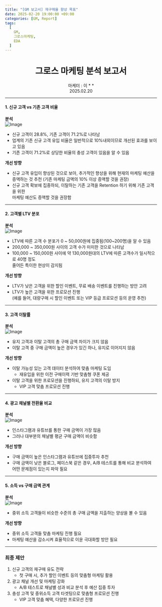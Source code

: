 ```yaml
---
title: "[GM 보고서] 재구매율 향상 목표"
date: 2025-02-20 19:00:00 +09:00
categories: [GM, Report]
tags:
  [
    GM,
    그로스마케팅,
    EDA
  ]
---
```


# **<center>그로스 마케팅 분석 보고서</center>**  
<center>마케터 : 이 * *</center>
<center>2025.02.20</center>

---

#### **1. 신규 고객 vs 기존 고객 비율**

**분석**  
![Image](https://github.com/user-attachments/assets/30e8c8e5-87b5-45f9-b1e9-153d2f8065c9)

- 신규 고객이 28.8%, 기존 고객이 71.2%로 나타남
- 업계의 기존 신규 고객 유입 비율은 일반적으로 10%내외이므로 개선된 효과를 보이고 있음
- 기존 고객이 71.2%로 상당한 비율의 충성 고객이 있음을 알 수 있음

**개선 방향**
- 신규 고객 유입이 향상된 것으로 보아, 추가적인 향상을 위해 현재의 마케팅 예산을  
증액하는 것 추천 (기존 마케팅 금액의 10% 이상 증액할 것을 권장)
- 신규 고객 확보에 집중하되, 이탈하는 기존 고객을 Retention 하기 위해 기존 고객을 위한  
마케팅 예산도 증액할 것을 권장함

---

#### **2. 고객별 LTV 분포**

**분석**  
![Image](https://github.com/user-attachments/assets/ffd51dc9-f81d-4567-a2ad-f0f1186e4d3c)

- LTV에 따른 고객 수 분포가 0 ~ 50,000원에 집중됨(100~200명)을 알 수 있음
- 200,000 ~ 350,000원 사이의 고객 수가 미미한 것으로 나타남
- 100,000 ~ 150,000원 사이에 약 130,000원대의 LTV에 따른 고객수가 일시적으로 40명 정도  
줄어든 특이한 현상이 감지됨

**개선 방향**
- LTV가 낮은 고객을 위한 할인 이벤트, 무료 배송 이벤트를 진행하는 방안 고려
- LTV가 높은 고객을 위한 프로모션 진행  
  (예를 들어, 대량구매 시 할인 이벤트 또는 VIP 등급 프로모션 등의 운영 추천)

---

#### **3. 고객 이탈률**

**분석**  
![Image](https://github.com/user-attachments/assets/b9b345d9-8125-4e9f-a22e-7bc50e5bc08f)

- 유지 고객과 이탈 고객의 총 구매 금액 차이가 크지 않음
- 이탈 고객 중 구매 금액이 높은 경우가 있긴 하나, 유지로 이어지지 않음

**개선 방향**
- 이탈 가능성 있는 고객 데이터 분석하여 맞춤 마케팅 도임 
  - 재유입을 위한 이전 구매이력 기반 맞춤형 쿠폰 제공
- 이탈 고객을 위한 프로모션을 진행하되, 유지 고객의 이탈 방지 
  - VIP 고객 맞춤 프로모션 진행

---

#### **4. 광고 채널별 전환율 비교**

**분석**  
![Image](https://github.com/user-attachments/assets/c7d1b9e5-231a-45c0-a707-0342ba2423cb)

- 인스타그램과 유튜브를 통한 구매 금액이 가장 많음
- 그러나 대부분의 채널별 평균 구매 금액이 비슷함

**개선 방향**
- 구매 금액이 높은 인스타그램과 유튜브에 집중투자 추천
- 구매 금액이 낮은 블로그, 페이스북 같은 경우, A/B 테스트를 통해 비교 분석하여  
어떤 문제점이 있는지 파악 필요

---

#### **5. 소득 vs 구매 금액 관계**

**분석**  
![Image](https://github.com/user-attachments/assets/19cab003-1096-4828-b547-879f0c319845)

- 중위 소득 고객들이 비슷한 수준의 총 구매 금액을 지출하는 양상을 볼 수 있음

**개선 방향**
- 중위 소득 고객들 맞춤 마케팅 진행 필요
- 마케팅 예산을 감소시켜 효율적으로 이윤 극대화할 방안 필요

---

### **최종 제안**

1. 신규 고객의 재구매 유도 전략
    - 첫 구매 시, 추가 할인 이벤트 등의 맞춤형 마케팅 활용
2. 광고 채널 개선 및 마케팅 강화
    - A/B 테스트로 채널별 성과 비교 분석 후 예산 집중 투자
3. 충성 고객 및 중위소득 고객 타겟팅으로 맞춤형 프로모션 진행
    - VIP 고객 맞춤 혜택, 다양한 프로모션 진행

